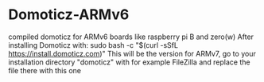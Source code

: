 # Domoticz-ARMv6
compiled domoticz for ARMv6 boards like raspberry pi B and zero(w)
After installing Domoticz with: sudo bash -c "$(curl -sSfL https://install.domoticz.com)" This will be the version for ARMv7, go to your installation directory "domoticz" with for example FileZilla and replace the file there with this one
